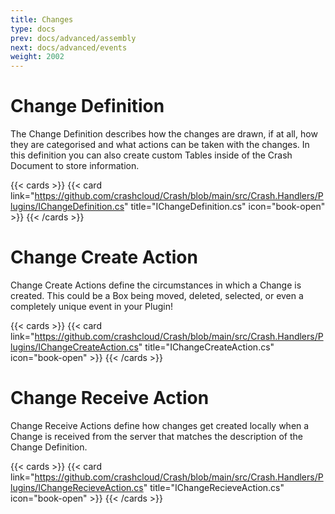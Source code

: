 ```yaml
---
title: Changes
type: docs
prev: docs/advanced/assembly
next: docs/advanced/events
weight: 2002
---
```


# Change Definition

The Change Definition describes how the changes are drawn, if at all, how they are categorised and what actions can be taken with the changes. In this definition you can also create custom Tables inside of the Crash Document to store information.

{{< cards >}}
{{< card link="https://github.com/crashcloud/Crash/blob/main/src/Crash.Handlers/Plugins/IChangeDefinition.cs" title="IChangeDefinition.cs" icon="book-open" >}}
{{< /cards >}}

# Change Create Action

Change Create Actions define the circumstances in which a Change is created. This could be a Box being moved, deleted, selected, or even a completely unique event in your Plugin!

{{< cards >}}
{{< card link="https://github.com/crashcloud/Crash/blob/main/src/Crash.Handlers/Plugins/IChangeCreateAction.cs" title="IChangeCreateAction.cs" icon="book-open" >}}
{{< /cards >}}

# Change Receive Action

Change Receive Actions define how changes get created locally when a Change is received from the server that matches the description of the Change Definition.

{{< cards >}}
{{< card link="https://github.com/crashcloud/Crash/blob/main/src/Crash.Handlers/Plugins/IChangeRecieveAction.cs" title="IChangeRecieveAction.cs" icon="book-open" >}}
{{< /cards >}}
